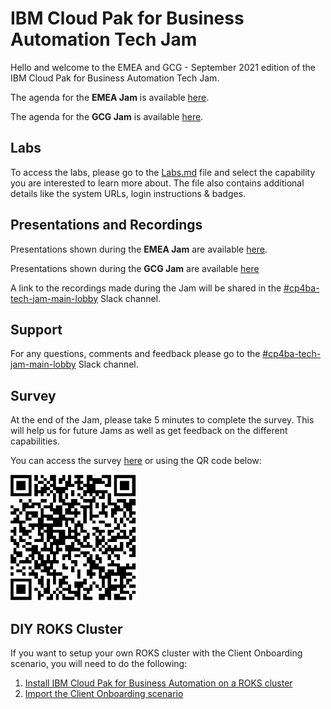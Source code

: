 # IBM Cloud Pak for Business Automation Tech Jam

Hello and welcome to the EMEA and GCG - September 2021 edition of the IBM Cloud Pak for Business Automation Tech Jam. 

The agenda for the **EMEA Jam** is available [here](https://github.com/IBM/cp4ba-tech-jam/blob/main/Presentations%20%26%20Recordings/Americas/August%202021/%5BCP4BA%20Tech%20Jam%202021.08.17%5D%20Americas%20Agenda.pdf).

The agenda for the **GCG Jam** is available [here](https://github.com/IBM/cp4ba-tech-jam/blob/main/Presentations%20%26%20Recordings/APAC/Sept%202021/%5BCP4BA%20Tech%20Jam%202021.09.16%5DGCG%20Agenda.pdf).

## Labs

To access the labs, please go to the [Labs.md](/Labs.md) file and select the capability you are interested to learn more about. The file also contains additional details like the system URLs, login instructions & badges.

## Presentations and Recordings

Presentations shown during the **EMEA Jam** are available [here](https://github.com/IBM/cp4ba-tech-jam/tree/main/Presentations%20%26%20Recordings/Americas/August%202021). 

Presentations shown during the **GCG Jam** are available [here](https://github.com/IBM/cp4ba-tech-jam/tree/main/Presentations%20%26%20Recordings/APAC/Sept%202021)

A link to the recordings made during the Jam will be shared in the [#cp4ba-tech-jam-main-lobby](https://ibm-cloudpak-partners.slack.com/archives/C02B4DS34MU) Slack channel.

## Support

For any questions, comments and feedback please go to the [#cp4ba-tech-jam-main-lobby](https://ibm-cloudpak-partners.slack.com/archives/C02B4DS34MU) Slack channel.

## Survey

At the end of the Jam, please take 5 minutes to complete the survey. This will help us for future Jams as well as get feedback on the different capabilities.

You can access the survey [here](https://www.surveymonkey.com/r/CP4BATechJam2021) or using the QR code below:

![Survey QR Code](survery-qrcode.png)

## DIY ROKS Cluster

If you want to setup your own ROKS cluster with the Client Onboarding scenario, you will need to do the following:

1. [Install IBM Cloud Pak for Business Automation on a ROKS cluster](https://github.com/IBM/cp4ba-rapid-deployment)
2. [Import the Client Onboarding scenario](https://github.com/IBM/cp4ba-client-onboarding-scenario)

